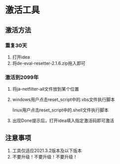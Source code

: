 # 激活工具

## 激活方法

### 重复30天

1. 打开idea
2. 将de-eval-resetter-2.1.6.zip拖入即可

### 激活到2099年

1. 将ja-netfilter-all文件放到某个位置

2. windows用户点击reset_script中的.vbs文件执行脚本

   linux用户点击reset_script中的.shell文件执行脚本

3. 出现Done提示后，打开idea填入指定激活码即可激活

## 注意事项

1. 工具仅适应2021.3.2版本及以下版本
2. 不要升级！不要升级！不要升级！